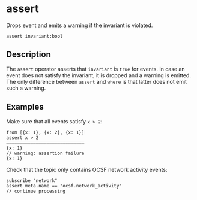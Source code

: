 # assert

Drops event and emits a warning if the invariant is violated.

```tql
assert invariant:bool
```

## Description

The `assert` operator asserts that `invariant` is `true` for events. In case an
event does not satisfy the invariant, it is dropped and a warning is emitted.
The only difference between `assert` and `where` is that latter does not emit
such a warning.

## Examples

Make sure that all events satisfy `x > 2`:
```tql
from [{x: 1}, {x: 2}, {x: 1}]
assert x > 2
―――――――――――――――――――――――――――――
{x: 1}
// warning: assertion failure
{x: 1}
```

Check that the topic only contains OCSF network activity events:
```tql
subscribe "network"
assert meta.name == "ocsf.network_activity"
// continue processing
```
